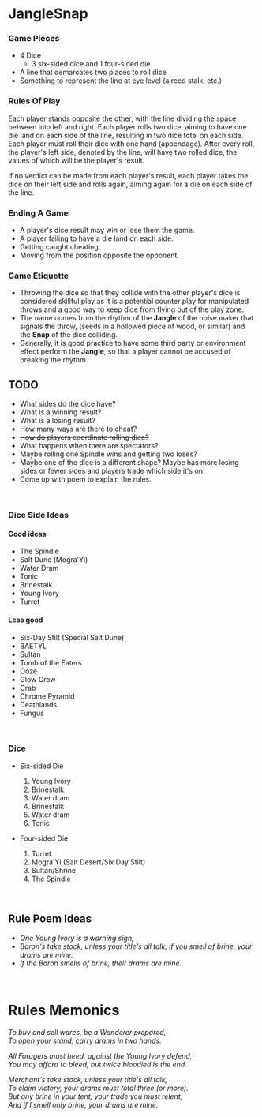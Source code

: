 # JangleSnap

### Game Pieces

- 4 Dice
  - 3 six-sided dice and 1 four-sided die
- A line that demarcates two places to roll dice
- ~~Something to represent the line at eye level (a reed stalk, etc.)~~

### Rules Of Play

Each player stands opposite the other, with the line dividing the space between into left and right. Each player rolls two dice, aiming to have one die land on each side of the line, resulting in two dice total on each side. Each player must roll their dice with one hand (appendage). After every roll, the player's left side, denoted by the line, will have two rolled dice, the values of which will be the player's result.

If no verdict can be made from each player's result, each player takes the dice on their left side and rolls again, aiming again for a die on each side of the line.

### Ending A Game

- A player's dice result may win or lose them the game.
- A player failing to have a die land on each side.
- Getting caught cheating.
- Moving from the position opposite the opponent.

### Game Etiquette

- Throwing the dice so that they collide with the other player's dice is considered skillful play as it is a potential counter play for manipulated throws and a good way to keep dice from flying out of the play zone.
- The name comes from the rhythm of the **Jangle** of the noise maker that signals the throw, (seeds in a hollowed piece of wood, or similar) and the **Snap** of the dice colliding.
- Generally, it is good practice to have some third party or environment effect perform the **Jangle**, so that a player cannot be accused of breaking the rhythm.

## TODO

- What sides do the dice have?
- What is a winning result?
- What is a losing result?
- How many ways are there to cheat?
- ~~How do players coordinate rolling dice?~~
- What happens when there are spectators?
- Maybe rolling one Spindle wins and getting two loses?
- Maybe one of the dice is a different shape? Maybe has more losing sides or fewer sides and players trade which side it's on.
- Come up with poem to explain the rules.

<br>

### Dice Side Ideas

#### Good ideas

- The Spindle
- Salt Dune (Mogra'Yi)
- Water Dram
- Tonic
- Brinestalk
- Young Ivory
- Turret

#### Less good

- Six-Day Stilt (Special Salt Dune)
- BAETYL
- Sultan
- Tomb of the Eaters
- Ooze
- Glow Crow
- Crab
- Chrome Pyramid
- Deathlands
- Fungus

<br>

### Dice

- Six-sided Die
  1. Young Ivory
  2. Brinestalk
  3. Water dram
  4. Brinestalk
  5. Water dram
  6. Tonic

- Four-sided Die
  1. Turret
  2. Mogra'Yi (Salt Desert/Six Day Stilt)
  3. Sultan/Shrine
  4. The Spindle

<br>

## Rule Poem Ideas

- *One Young Ivory is a warning sign,*
- *Baron's take stock, unless your title's all talk, if you smell of brine, your drams are mine.*
- *If the Baron smells of brine, their drams are mine.*

<br>

# Rules Memonics

*To buy and sell wares, be a Wanderer prepared, \
To open your stand, carry drams in two hands.*

*All Foragers must heed, against the Young Ivory defend, \
You may afford to bleed, but twice bloodied is the end.*

*Merchant's take stock, unless your title's all talk, \
To claim victory, your drams must total three (or more). \
But any brine in your tent, your trade you must relent, \
And if I smell only brine, your drams are mine.*

